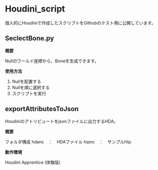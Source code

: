 # Houdini_script

個人的にHoudiniで作成したスクリプトをGithubのテスト用に公開しています。

## SeclectBone.py

**概要**

Nullのワールド座標から、Boneを生成できます。

**使用方法**

1. Nullを配置する
2. Nullを順に選択する
3. スクリプトを実行


## exportAttributesToJson

Houdiniのアトリビュートをjsonファイルに出力するHDA。

**概要**

フォルダ構成
  hdanc　：　HDAファイル
  hipnc　：　サンプルHip
  
**動作環境**

Houdini Apprentice (体験版)


  
  
